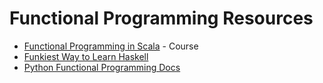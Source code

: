 # Functional Programming Resources
- [Functional Programming in Scala](https://www.coursera.org/specializations/scala) - Course
- [Funkiest Way to Learn Haskell](http://learnyouahaskell.com/)
- [Python Functional Programming Docs](https://docs.python.org/3/howto/functional.html)
